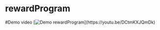 # rewardProgram
#Demo video
[![Demo rewardProgram]("https://giphy.com/embed/1Fjk5YvWpmYPC4lLuI")](https://youtu.be/DCtmKXJQmDk)
